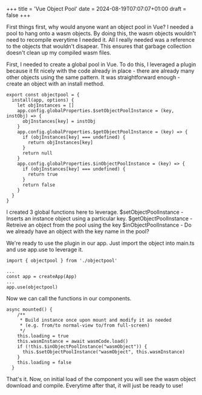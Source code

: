 +++
title = 'Vue Object Pool'
date = 2024-08-19T07:07:07+01:00
draft = false
+++

First things first, why would anyone want an object pool in Vue? I needed a pool to hang onto a wasm objects. By doing this, the wasm objects wouldn't need to recompile everytime I needed it. All I really needed was a reference to the objects that wouldn't disapear. This ensures that garbage collection doesn't clean up my compiled wasm files.

First, I needed to create a global pool in Vue. To do this, I leveraged a plugin because it fit nicely with the code already in place - there are already many other objects using the same pattern. It was straightforward enough - create an object with an install method.

```
export const objectpool = {
  install(app, options) {
    let objInstances = []
    app.config.globalProperties.$setObjectPoolInstance = (key, instObj) => {
      objInstances[key] = instObj
    }
    app.config.globalProperties.$getObjectPoolInstance = (key) => {
      if (objInstances[key] === undefined) {
        return objInstances[key]
      }
      return null
    }
    app.config.globalProperties.$inObjectPoolInstance = (key) => {
      if (objInstances[key] === undefined) {
        return true
      }
      return false
    }
  }
}
```
I created 3 global functions here to leverage.
$setObjectPoolInstance - Inserts an instance object using a particular key.
$getObjectPoolInstance - Retreive an object from the pool using the key
$inObjectPoolInstance - Do we already have an object with the key name in the pool?

We're ready to use the plugin in our app. Just import the object into main.ts and use app.use to leverage it.
```
import { objectpool } from './objectpool'

...
const app = createApp(App)
...
app.use(objectpool)
```

Now we can call the functions in our components.
```
async mounted() {
    /**
     * Build instance once upon mount and modify it as needed
     * (e.g. from/to normal-view to/from full-screen)
     */
    this.loading = true
    this.wasmInstance = await wasmCode.load()
    if (!this.$inObjectPoolInstance("wasmObject")) {
      this.$setObjectPoolInstance("wasmObject", this.wasmInstance)
    }
    this.loading = false
  }
  ```
That's it. Now, on initial load of the component you will see the wasm object download and compile. Everytime after that, it will just be ready to use!

